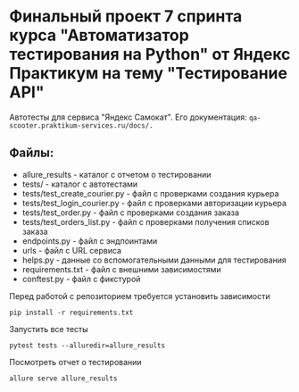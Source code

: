 # Финальный проект 7 спринта курса "Автоматизатор тестирования на Python" от Яндекс Практикум на тему "Тестирование API"

Автотесты для сервиса  "Яндекс Самокат". Его документация: `qa-scooter.praktikum-services.ru/docs/.`

## Файлы:
- allure_results - каталог с отчетом о тестировании
- tests/ - каталог с автотестами
- tests/test_create_courier.py - файл с проверками создания курьера 
- tests/test_login_courier.py - файл с проверками авторизации курьера
- tests/test_order.py - файл с проверками создания заказа
- tests/test_orders_list.py - файл с проверками получения списков заказа
- endpoints.py - файл с эндпоинтами
- urls - файл с URL сервиса
- helps.py - данные со вспомогательными данными для тестирования
- requirements.txt - файл с внешними зависимостями
- conftest.py - файл с фикстурой

Перед работой с репозиторием требуется установить зависимости 
```
pip install -r requirements.txt
```
Запустить все тесты
```
pytest tests --alluredir=allure_results
```
Посмотреть отчет о тестировании
```
allure serve allure_results
```
